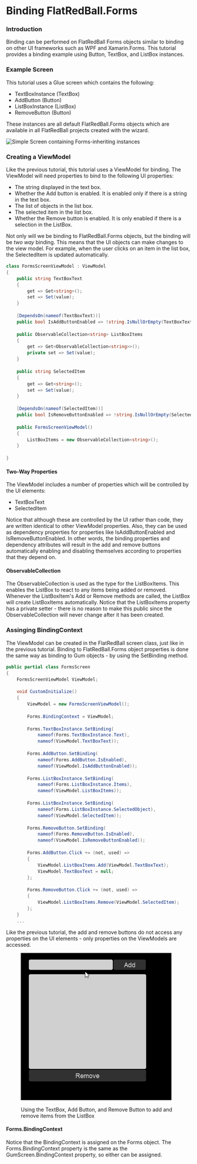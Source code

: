 # Binding FlatRedBall.Forms

### Introduction

Binding can be performed on FlatRedBall Forms objects similar to binding on other UI frameworks such as WPF and Xamarin.Forms. This tutorial provides a binding example using Button, TextBox, and ListBox instances.

### Example Screen

This tutorial uses a Glue screen which contains the following:

* TextBoxInstance (TextBox)
* AddButton (Button)
* ListBoxInstance (ListBox)
* RemoveButton (Button)

These instances are all default FlatRedBall.Forms objects which are available in all FlatRedBall projects created with the wizard.

![Simple Screen containing Forms-inheriting instances](../../../media/2022-01-img\_61d66401c8680.png)

### Creating a ViewModel

Like the previous tutorial, this tutorial uses a ViewModel for binding. The ViewModel will need properties to bind to the following UI properties:

* The string displayed in the text box.
* Whether the Add button is enabled. It is enabled only if there is a string in the text box.
* The list of objects in the list box.
* The selected item in the list box.
* Whether the Remove button is enabled. It is only enabled if there is a selection in the ListBox.

Not only will we be binding to FlatRedBall.Forms objects, but the binding will be _two way_ binding. This means that the UI objects can make changes to the view model. For example, when the user clicks on an item in the list box, the SelectedItem is updated automatically.

```csharp
class FormsScreenViewModel : ViewModel
{
    public string TextBoxText
    {
        get => Get<string>();
        set => Set(value);
    }

    [DependsOn(nameof(TextBoxText))]
    public bool IsAddButtonEnabled => !string.IsNullOrEmpty(TextBoxText);

    public ObservableCollection<string> ListBoxItems
    {
        get => Get<ObservableCollection<string>>();
        private set => Set(value);
    }

    public string SelectedItem
    {
        get => Get<string>();
        set => Set(value);
    }

    [DependsOn(nameof(SelectedItem))]
    public bool IsRemoveButtonEnabled => !string.IsNullOrEmpty(SelectedItem);

    public FormsScreenViewModel()
    {
        ListBoxItems = new ObservableCollection<string>();
    }

}
```

#### Two-Way Properties

The ViewModel includes a number of properties which will be controlled by the UI elements:

* TextBoxText
* SelectedItem

Notice that although these are controlled by the UI rather than code, they are written identical to other ViewModel properties. Also, they can be used as dependency properties for properties like IsAddButtonEnabled and IsRemoveButtonEnabled. In other words, the binding properties and dependency attributes will result in the add and remove buttons automatically enabling and disabling themselves according to properties that they depend on.

#### ObservableCollection

The ObservableCollection is used as the type for the ListBoxItems. This enables the ListBox to react to any items being added or removed. Whenever the ListBoxItem's Add or Remove methods are called, the ListBox will create ListBoxItems automatically. Notice that the ListBoxItems property has a private setter - there is no reason to make this public since the ObservableCollection will never change after it has been created.

### Assinging BindingContext

The ViewModel can be created in the FlatRedBall screen class, just like in the previous tutorial. Binding to FlatRedBall.Forms object properties is done the same way as binding to Gum objects - by using the SetBinding method.

```csharp
public partial class FormsScreen
{
    FormsScreenViewModel ViewModel;

    void CustomInitialize()
    {
        ViewModel = new FormsScreenViewModel();

        Forms.BindingContext = ViewModel;

        Forms.TextBoxInstance.SetBinding(
            nameof(Forms.TextBoxInstance.Text), 
            nameof(ViewModel.TextBoxText));

        Forms.AddButton.SetBinding(
            nameof(Forms.AddButton.IsEnabled), 
            nameof(ViewModel.IsAddButtonEnabled));

        Forms.ListBoxInstance.SetBinding(
            nameof(Forms.ListBoxInstance.Items), 
            nameof(ViewModel.ListBoxItems));

        Forms.ListBoxInstance.SetBinding(
            nameof(Forms.ListBoxInstance.SelectedObject), 
            nameof(ViewModel.SelectedItem));

        Forms.RemoveButton.SetBinding(
            nameof(Forms.RemoveButton.IsEnabled), 
            nameof(ViewModel.IsRemoveButtonEnabled));

        Forms.AddButton.Click += (not, used) =>
        {
            ViewModel.ListBoxItems.Add(ViewModel.TextBoxText);
            ViewModel.TextBoxText = null;
        };

        Forms.RemoveButton.Click += (not, used) =>
        {
            ViewModel.ListBoxItems.Remove(ViewModel.SelectedItem);
        };
    }
    ...
```

Like the previous tutorial, the add and remove buttons do not access any properties on the UI elements - only properties on the ViewModels are accessed.

<figure><img src="../../../media/2022-01-05_21-14-47.gif" alt=""><figcaption><p>Using the TextBox, Add Button, and Remove Button to add and remove items from the ListBox</p></figcaption></figure>

#### Forms.BindingContext

Notice that the BindingContext is assigned on the Forms object. The Forms.BindingContext property is the same as the GumScreen.BindingContext property, so either can be assigned.
